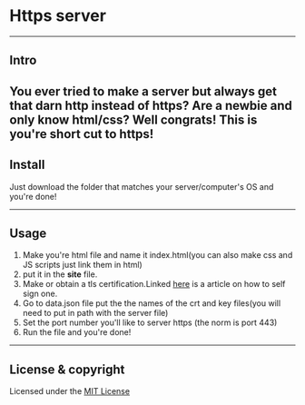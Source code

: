 # Https server
---
## Intro
You ever tried to make a server but always get that darn http instead of https? Are a newbie and only know html/css? Well congrats! This is you're short cut to https!
---
## Install
Just download the folder that matches your server/computer's OS and you're done!

---
## Usage
1. Make you're html file and name it index.html(you can also make css and JS scripts just link them in html)
2. put it in the **site** file.
3. Make or obtain a tls certification.Linked [here](https://www.linode.com/docs/security/ssl/create-a-self-signed-tls-certificate/) is a article on how to self sign one.
4. Go to data.json file put the the names of the crt and key files(you will need to put in path with the server file)
5. Set the port number you'll like to server https (the norm is port 443)
6. Run the file and you're done!
---
## License & copyright
Licensed under the [MIT License](LICENSE)
